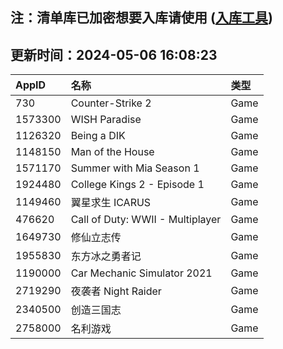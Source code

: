## 注：清单库已加密想要入库请使用 ([入库工具](https://github.com/BlankTMing/ManifestAutoUpdate/releases))

## 更新时间：2024-05-06 16:08:23
| AppID | 名称 | 类型  |
| :-------------------- | :----------------------------- | :----------- |
| 730 | Counter-Strike 2| Game |
| 1573300 | WISH Paradise| Game |
| 1126320 | Being a DIK| Game |
| 1148150 | Man of the House| Game |
| 1571170 | Summer with Mia Season 1| Game |
| 1924480 | College Kings 2 - Episode 1| Game |
| 1149460 | 翼星求生 ICARUS| Game |
| 476620 | Call of Duty: WWII - Multiplayer| Game |
| 1649730 | 修仙立志传| Game |
| 1955830 | 东方冰之勇者记| Game |
| 1190000 | Car Mechanic Simulator 2021| Game |
| 2719290 | 夜袭者 Night Raider| Game |
| 2340500 |  创造三国志| Game |
| 2758000 | 名利游戏| Game |
